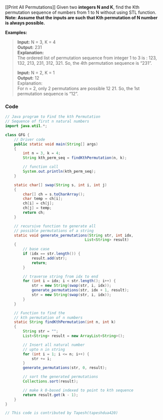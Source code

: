 [[Print All Permutations]]
Given two ****integers N and K****, find the Kth permutation sequence of numbers from 1 to N without using STL function.  
__Note: Assume that the inputs are such that Kth permutation of N number is always possible.__

****Examples:**** 

> ****Input:**** N = 3, K = 4   
> ****Output:**** 231   
> ****Explanation:****   
> The ordered list of permutation sequence from integer 1 to 3 is : 123, 132, 213, 231, 312, 321. So, the 4th permutation sequence is “231”.
> 
> ****Input:**** N = 2, K = 1   
> ****Output:**** 12   
> Explanation:   
> For n = 2, only 2 permutations are possible 12 21. So, the 1st permutation sequence is “12”.
### Code

```java
// Java program to Find the kth Permutation
// Sequence of first n natural numbers
import java.util.*;

class GFG {
	// Driver code
	public static void main(String[] args)
	{
		int n = 3, k = 4;
		String kth_perm_seq = findKthPermutation(n, k);

		// function call
		System.out.println(kth_perm_seq);
	}

	static char[] swap(String s, int i, int j)
	{
		char[] ch = s.toCharArray();
		char temp = ch[i];
		ch[i] = ch[j];
		ch[j] = temp;
		return ch;
	}

	// recursive function to generate all
	// possible permutations of a string
	static void generate_permutations(String str, int idx,
									List<String> result)
	{
		// base case
		if (idx == str.length()) {
			result.add(str);
			return;
		}

		// traverse string from idx to end
		for (int i = idx; i < str.length(); i++) {
			str = new String(swap(str, i, idx));
			generate_permutations(str, idx + 1, result);
			str = new String(swap(str, i, idx));
		}
	}

	// Function to find the
	// kth permutation of n numbers
	static String findKthPermutation(int n, int k)
	{
		String str = "";
		List<String> result = new ArrayList<String>();

		// Insert all natural number
		// upto n in string
		for (int i = 1; i <= n; i++) {
			str += i;
		}
		generate_permutations(str, 0, result);

		// sort the generated permutations
		Collections.sort(result);

		// make k 0-based indexed to point to kth sequence
		return result.get(k - 1);
	}
}

// This code is contributed by Tapesh(tapeshdua420)

```
